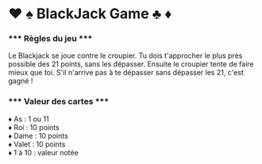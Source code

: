# :hearts: :spades: BlackJack Game :clubs: :diamonds:


### *** Règles du jeu ***  
Le Blackjack se joue contre le croupier.
Tu dois t'approcher le plus près possible des 21 points, sans les dépasser.
Ensuite le croupier tente de faire mieux que toi.
S'il n'arrive pas à te dépasser sans dépasser les 21, c'est gagné !

### *** Valeur des cartes ***  
:diamonds: As : 1 ou 11  
:diamonds: Roi : 10 points  
:diamonds: Dame : 10 points  
:diamonds: Valet : 10 points  
:diamonds: 1 à 10 : valeur notée  
